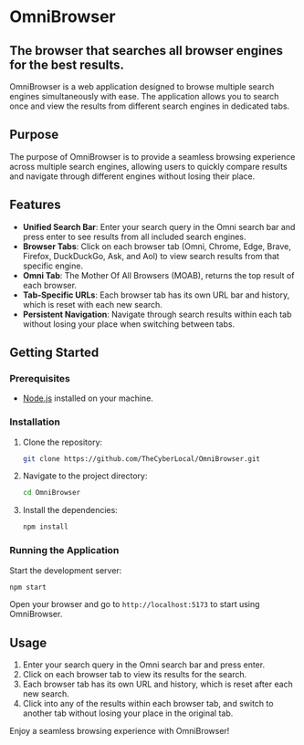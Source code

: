 # OmniBrowser
## The browser that searches all browser engines for the best results.

OmniBrowser is a web application designed to browse multiple search engines simultaneously with ease. The application allows you to search once and view the results from different search engines in dedicated tabs.

## Purpose

The purpose of OmniBrowser is to provide a seamless browsing experience across multiple search engines, allowing users to quickly compare results and navigate through different engines without losing their place.

## Features

- **Unified Search Bar**: Enter your search query in the Omni search bar and press enter to see results from all included search engines.
- **Browser Tabs**: Click on each browser tab (Omni, Chrome, Edge, Brave, Firefox, DuckDuckGo, Ask, and Aol) to view search results from that specific engine.
- **Omni Tab**: The Mother Of All Browsers (MOAB), returns the top result of each browser.
- **Tab-Specific URLs**: Each browser tab has its own URL bar and history, which is reset with each new search.
- **Persistent Navigation**: Navigate through search results within each tab without losing your place when switching between tabs.

## Getting Started

### Prerequisites

- [Node.js](https://nodejs.org/) installed on your machine.

### Installation

1. Clone the repository:
    ```bash
    git clone https://github.com/TheCyberLocal/OmniBrowser.git
    ```
2. Navigate to the project directory:
    ```bash
    cd OmniBrowser
    ```
3. Install the dependencies:
    ```bash
    npm install
    ```

### Running the Application

Start the development server:
```bash
npm start
```

Open your browser and go to `http://localhost:5173` to start using OmniBrowser.

## Usage

1. Enter your search query in the Omni search bar and press enter.
2. Click on each browser tab to view its results for the search.
3. Each browser tab has its own URL and history, which is reset after each new search.
4. Click into any of the results within each browser tab, and switch to another tab without losing your place in the original tab.

Enjoy a seamless browsing experience with OmniBrowser!
